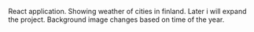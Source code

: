 React application.
Showing weather of cities in finland.
Later i will expand the project.
Background image changes based on time of the year.
